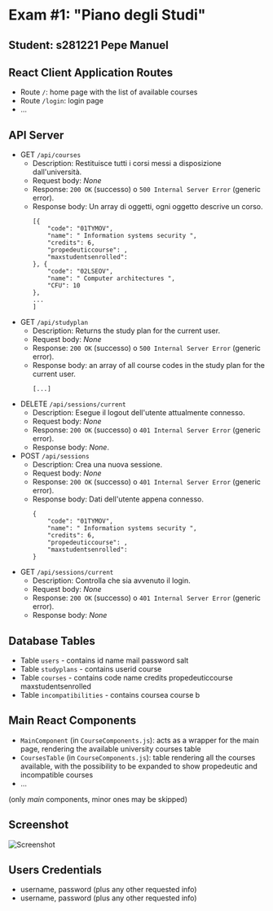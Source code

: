 # Exam #1: "Piano degli Studi"
## Student: s281221 Pepe Manuel 

## React Client Application Routes

- Route `/`: home page with the list of available courses
- Route `/login`: login page
- ...

## API Server


- GET `/api/courses`
  - Description: Restituisce tutti i corsi messi a disposizione dall'università.
  - Request body: _None_
  - Response: `200 OK` (successo) o `500 Internal Server Error` (generic error).
  - Response body: Un array di oggetti, ogni oggetto descrive un corso.
    ```
    [{
        "code": "01TYMOV",
        "name": " Information systems security ",
        "credits": 6,
        "propedeuticcourse": ,
        "maxstudentsenrolled":
    }, {
        "code": "02LSEOV",
        "name": " Computer architectures ",
        "CFU": 10
    },
    ...
    ]
    ```
- GET `/api/studyplan`
  - Description: Returns the study plan for the current user.
  - Request body: _None_
  - Response: `200 OK` (successo) o `500 Internal Server Error` (generic error).
  - Response body: an array of all course codes in the study plan for the current user.
    ```
    [...]
    ```
- DELETE `/api/sessions/current`
  - Description: Esegue il logout dell'utente attualmente connesso.
  - Request body: _None_
  - Response: `200 OK` (successo) o `401 Internal Server Error` (generic error).
  - Response body: _None_.
- POST `/api/sessions`
  - Description: Crea una nuova sessione.
  - Request body: _None_
  - Response: `200 OK` (successo) o `401 Internal Server Error` (generic error).
  - Response body: Dati dell'utente appena connesso.
    ```
    {
        "code": "01TYMOV",
        "name": " Information systems security ",
        "credits": 6,
        "propedeuticcourse": ,
        "maxstudentsenrolled":
    }
    ```
- GET `/api/sessions/current`
  - Description: Controlla che sia avvenuto il login.
  - Request body: _None_
  - Response: `200 OK` (successo) o `401 Internal Server Error` (generic error).
  - Response body: _None_

## Database Tables

- Table `users` - contains id name mail password salt
- Table `studyplans` - contains userid course
- Table `courses` - contains code name credits propedeuticcourse maxstudentsenrolled
- Table `incompatibilities` - contains coursea course b

## Main React Components

- `MainComponent` (in `CourseComponents.js`): acts as a wrapper for the main page, rendering the available university courses table
- `CoursesTable` (in `CourseComponents.js`): table rendering all the courses available, with the possibility to be expanded to show propedeutic and incompatible courses
- ...

(only _main_ components, minor ones may be skipped)

## Screenshot

![Screenshot](./img/screenshot.jpg)

## Users Credentials

- username, password (plus any other requested info)
- username, password (plus any other requested info)
